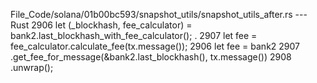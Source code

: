 File_Code/solana/01b00bc593/snapshot_utils/snapshot_utils_after.rs --- Rust
2906         let (_blockhash, fee_calculator) = bank2.last_blockhash_with_fee_calculator();                                                                     . 
2907         let fee = fee_calculator.calculate_fee(tx.message());                                                                                           2906         let fee = bank2
                                                                                                                                                             2907             .get_fee_for_message(&bank2.last_blockhash(), tx.message())
                                                                                                                                                             2908             .unwrap();

